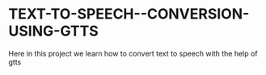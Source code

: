 # TEXT-TO-SPEECH--CONVERSION-USING-GTTS
Here in this project we learn how to convert text to speech with the help of gtts
